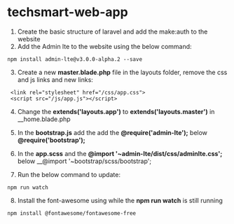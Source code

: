 # techsmart-web-app
1. Create the basic structure of laravel and add the make:auth to the website 
2. Add the Admin lte to the website using the below command:
```
npm install admin-lte@v3.0.0-alpha.2 --save
```
3. Create a new __master.blade.php__ file in the layouts folder, remove the css and js links and new links:

```
 <link rel="stylesheet" href="/css/app.css">
 <script src="/js/app.js"></script>

```
4. Change the __extends('layouts.app')__ to __extends('layouts.master')__ in __home.blade.php

5. In the __bootstrap.js__ add the add the __@require('admin-lte');__ below 
__@require('bootstrap');__ 

6. In the __app.scss__ and the __@import '~admin-lte/dist/css/adminlte.css';__ below __@import '~bootstrap/scss/bootstrap';

7. Run the below command to update:
```
npm run watch
```
8.  Install the font-awesome using while the __npm run watch__ is still running
```
npm install @fontawesome/fontawesome-free
```

